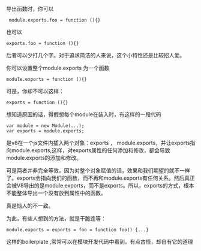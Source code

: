 
导出函数时，你可以

     module.exports.foo = function (){}
        
也可以

    exports.foo = function (){}

后者可以少打几个字。对于追求简洁的人来说，这个小特性还是比较招人爱。

你可以设置整个module.exports 为一个函数

    module.exports = function (){}

可是，你却不可以这样：
    
    exports = function (){}
    
想知道原因的话，得假想每个module在装入时，有这样的一段代码

    var module = new Module(...);
    var exports = module.exports;

是v8在一个js文件内插入两个对象：exports ， module.exports，并让exports指向module.exports,这样，对exports属性的任何添加和修改，都会导致module.exports的添加和修改。

可是两者并非完全等效。因为对整个对象赋值的话，效果和我们期望的就不一样了。exports会指向我们的函数，而不再和module.exports有任何关系。然后真正会被V8导出的是module.exports，而不是exports。所以，exports的方式，根本不能整体导出一个没有放到属性中的函数。

真是恼人的不一致。

为此，有些人想到的方法，就是干脆连等：

    module.exports = exports = foo = function foo() {...}

这样的boilerplate ,常常可以在模块开发代码中看到，有点古怪，却自有它的道理